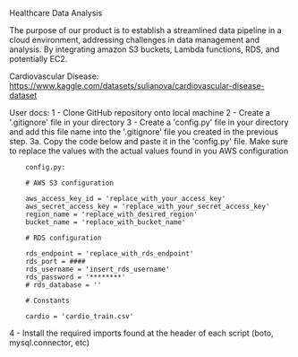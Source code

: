 Healthcare Data Analysis

The purpose of our product is to establish a streamlined data pipeline in a cloud environment, addressing challenges in data management and analysis. By integrating amazon S3 buckets, Lambda functions, RDS, and potentially EC2.

Cardiovascular Disease:
https://www.kaggle.com/datasets/sulianova/cardiovascular-disease-dataset

User docs:
1 - Clone GitHub repository onto local machine
2 - Create a '.gitignore' file in your directory
3 - Create a 'config.py' file in your directory and add this file name into the '.gitignore' file you created in the previous step.
3a. Copy the code below and paste it in the 'config.py' file. Make sure to replace the values with the actual values found in you AWS configuration

        config.py:

        # AWS S3 configuration

        aws_access_key_id = 'replace_with_your_access_key'
        aws_secret_access_key = 'replace_with_your_secret_access_key'
        region_name = 'replace_with_desired_region'
        bucket_name = 'replace_with_bucket_name'

        # RDS configuration

        rds_endpoint = 'replace_with_rds_endpoint'
        rds_port = ####
        rds_username = 'insert_rds_username'
        rds_password = '********'
        # rds_database = ''

        # Constants

        cardio = 'cardio_train.csv'

4 - Install the required imports found at the header of each script (boto, mysql.connector, etc)

